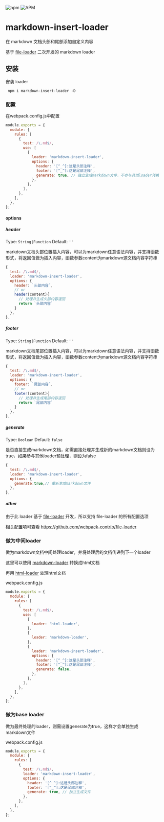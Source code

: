 ![npm](https://img.shields.io/npm/v/markdown-insert-loader) ![APM](https://img.shields.io/apm/l/markdown-insert-loader)

# markdown-insert-loader

在 markdown 文档头部和尾部添加自定义内容

基于 [file-loader](https://www.npmjs.com/package/file-loader) 二次开发的 markdown loader

## 安装

安装 loader

```js
 npm i markdown-insert-loader -D 
```

### 配置

在webpack.config.js中配置

```js
module.exports = {
  module: {
    rules: [
      {
        test: /\.md$/,
        use: [
          {
            loader: 'markdown-insert-loader',
            options: {
              header: '[^_^]:这是头部注释',
              footer: '[^_^]:这是尾部注释',
              generate: true, // 独立生成markdown文件，不参与其他loader转换
            },
          },
        ],
      },
    ],
  },
};
```

#### options

##### header

Type: `String|Function` Default: `''`

markdown文档头部位置插入内容，可以为markdown任意语法内容，并支持函数形式，将返回值做为插入内容，函数参数content为markdown源文档内容字符串

```js
{
  test: /\.md$/,
  loader: 'markdown-insert-loader',
  options: {
    header: `头部内容`,
    // or
    header(content){
      // 处理并生成头部内容返回
      return `头部内容`
    }
  },
},
```

##### footer

Type: `String|Function` Default: `''`

markdown文档尾部位置插入内容，可以为markdown任意语法内容，并支持函数形式，将返回值做为插入内容，函数参数content为markdown源文档内容字符串

```js
{
  test: /\.md$/,
  loader: 'markdown-insert-loader',
  options: {
    footer: `尾部内容`,
    // or
    footer(content){
      // 处理并生成尾部内容返回
      return `尾部内容`
    }
  },
},
```

##### generate

Type: `Boolean` Default: `false`

是否直接生成markdown文档，如需直接处理并生成新的markdown文档则设为true，如果参与其他loader预处理，则设为false

```js
{
  test: /\.md$/,
  loader: 'markdown-insert-loader',
  options: {
    generate:true,// 重新生成markdown文件
  },
},
```

##### other

由于此 loader 基于 [file-loader](https://www.npmjs.com/package/file-loader) 开发，所以支持 file-loader 的所有配置选项

相关配置项可查看 https://github.com/webpack-contrib/file-loader

### 做为中间loader

做为markdown文档中间处理loader，并将处理后的文档传递到下一个loader

这里可以使用 [markdown-loader](https://www.npmjs.com/package/markdown-loader) 转换成html文档

再用 [html-loader](https://www.npmjs.com/package/html-loader) 处理html文档

webpack.config.js

```js
module.exports = {
  module: {
    rules: [
      {
        test: /\.md$/,
        use: [
          {
            loader: 'html-loader',
          },
          {
            loader: 'markdown-loader',
          },
          {
            loader: 'markdown-insert-loader',
            options: {
              header: '[^_^]:这是头部注释',
              footer: '[^_^]:这是尾部注释',
              generate: false,
            },
          },
        ],
      },
    ],
  },
};
```

### 做为base loader

做为最终处理的loader，则需设置generate为true，这样才会单独生成markdown文件

webpack.config.js

```js
module.exports = {
  module: {
    rules: [
      {
        test: /\.md$/,
        loader: 'markdown-insert-loader',
        options: {
          header: '[^_^]:这是头部注释',
          footer: '[^_^]:这是尾部注释',
          generate: true, // 独立生成文件
        },
      },
    ],
  },
};
```
